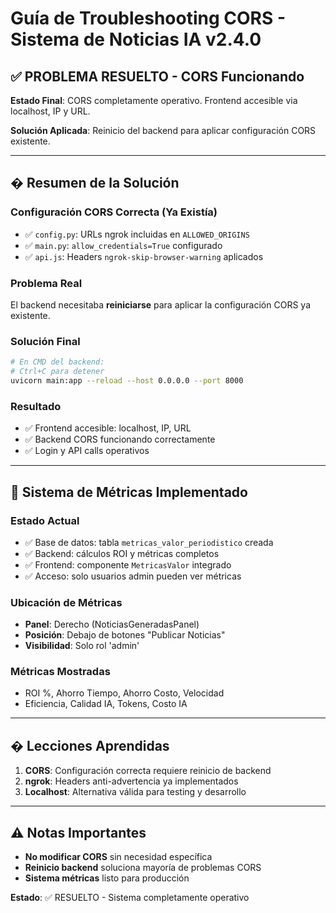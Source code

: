 # Guía de Troubleshooting CORS - Sistema de Noticias IA v2.4.0

## ✅ **PROBLEMA RESUELTO - CORS Funcionando**

**Estado Final**: CORS completamente operativo. Frontend accesible via localhost, IP y URL.

**Solución Aplicada**: Reinicio del backend para aplicar configuración CORS existente.

---

## � **Resumen de la Solución**

### **Configuración CORS Correcta (Ya Existía)**
- ✅ `config.py`: URLs ngrok incluidas en `ALLOWED_ORIGINS`
- ✅ `main.py`: `allow_credentials=True` configurado
- ✅ `api.js`: Headers `ngrok-skip-browser-warning` aplicados

### **Problema Real**
El backend necesitaba **reiniciarse** para aplicar la configuración CORS ya existente.

### **Solución Final**
```bash
# En CMD del backend:
# Ctrl+C para detener
uvicorn main:app --reload --host 0.0.0.0 --port 8000
```

### **Resultado**
- ✅ Frontend accesible: localhost, IP, URL
- ✅ Backend CORS funcionando correctamente
- ✅ Login y API calls operativos

---

## 🎯 **Sistema de Métricas Implementado**

### **Estado Actual**
- ✅ Base de datos: tabla `metricas_valor_periodistico` creada
- ✅ Backend: cálculos ROI y métricas completos
- ✅ Frontend: componente `MetricasValor` integrado
- ✅ Acceso: solo usuarios admin pueden ver métricas

### **Ubicación de Métricas**
- **Panel**: Derecho (NoticiasGeneradasPanel)
- **Posición**: Debajo de botones "Publicar Noticias"
- **Visibilidad**: Solo rol 'admin'

### **Métricas Mostradas**
- ROI %, Ahorro Tiempo, Ahorro Costo, Velocidad
- Eficiencia, Calidad IA, Tokens, Costo IA

---

## � **Lecciones Aprendidas**

1. **CORS**: Configuración correcta requiere reinicio de backend
2. **ngrok**: Headers anti-advertencia ya implementados
3. **Localhost**: Alternativa válida para testing y desarrollo

---

## ⚠️ **Notas Importantes**

- **No modificar CORS** sin necesidad específica
- **Reinicio backend** soluciona mayoría de problemas CORS
- **Sistema métricas** listo para producción

**Estado**: ✅ RESUELTO - Sistema completamente operativo